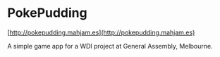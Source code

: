 # PokePudding

[http://pokepudding.mahjam.es](http://pokepudding.mahjam.es)

A simple game app for a WDI project at General Assembly, Melbourne.

